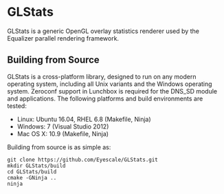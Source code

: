 # GLStats

GLStats is a generic OpenGL overlay statistics renderer used by the
Equalizer parallel rendering framework.

## Building from Source

GLStats is a cross-platform library, designed to run on any modern
operating system, including all Unix variants and the Windows operating
system. Zeroconf support in Lunchbox is required for the DNS_SD module
and applications. The following platforms and build environments are
tested:

* Linux: Ubuntu 16.04, RHEL 6.8 (Makefile, Ninja)
* Windows: 7 (Visual Studio 2012)
* Mac OS X: 10.9 (Makefile, Ninja)

Building from source is as simple as:

    git clone https://github.com/Eyescale/GLStats.git
    mkdir GLStats/build
    cd GLStats/build
    cmake -GNinja ..
    ninja
